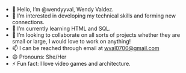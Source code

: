 - 👋 Hello, I’m @wendyyval, Wendy Valdez.
- 👀 I’m interested in developing my technical skills and forming new connections.
- 🌱 I’m currently learning HTML and SQL.
- 💞️ I’m looking to collaborate on all sorts of projects whether they are small or large, I would love to work on anything!
- 📫 I can be reached through email at wval0700@gmail.com
- 😄 Pronouns: She/Her
- ⚡ Fun fact: I love video games and architecture.

<!---
wendyyval/wendyyval is a ✨ special ✨ repository because its `README.md` (this file) appears on your GitHub profile.
You can click the Preview link to take a look at your changes.
--->
